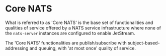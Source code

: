 # Core NATS

What is referred to as 'Core NATS' is the base set of functionalities and qualities of service offered by a NATS service infrastructure where none of the `nats-server` instances are configured to enable JetStream.

The 'Core NATS' functionalities are publish/subscribe with subject-based-addressing and queuing, with 'at most once' quality of service.